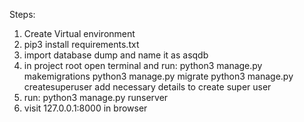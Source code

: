 Steps:

1. Create Virtual environment
2. pip3 install requirements.txt
3. import database dump and name it as asqdb
4. in project root open terminal and run:
	python3 manage.py makemigrations
	python3 manage.py migrate
	python3 manage.py createsuperuser 
		add necessary details to create super user 
5. run: python3 manage.py runserver
6. visit 127.0.0.1:8000 in browser
